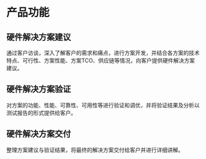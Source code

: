# 产品功能

## 硬件解决方案建议
通过客户访谈，深入了解客户的需求和痛点，进行方案开发，并结合各方案的技术特点、可行性、方案性能、方案TCO、供应链等情况，向客户提供硬件解决方案建议。

## 硬件解决方案验证
对方案的功能、性能、可靠性、可用性等进行验证和调优，并将验证结果及分析以测试报告的形式提供给客户。

## 硬件解决方案交付
整理方案建议与验证结果，将最终的解决方案交付给客户并进行详细讲解。
